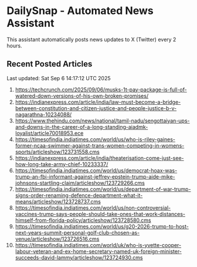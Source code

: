# DailySnap - Automated News Assistant

This assistant automatically posts news updates to X (Twitter) every 2 hours.

## Recent Posted Articles

Last updated: Sat Sep  6 14:17:12 UTC 2025

1. https://techcrunch.com/2025/09/06/musks-1t-pay-package-is-full-of-watered-down-versions-of-his-own-broken-promises/
2. https://indianexpress.com/article/india/law-must-become-a-bridge-between-constitution-and-citizen-justice-and-people-justice-b-v-nagarathna-10234088/
3. https://www.thehindu.com/news/national/tamil-nadu/sengottaiyan-ups-and-downs-in-the-career-of-a-long-standing-aiadmk-loyalist/article70018953.ece
4. https://timesofindia.indiatimes.com/world/us/who-is-riley-gaines-former-ncaa-swimmer-against-trans-women-competing-in-womens-sports/articleshow/123731558.cms
5. https://indianexpress.com/article/india/theaterisation-come-just-see-how-long-take-army-chief-10233337/
6. https://timesofindia.indiatimes.com/world/us/democrat-hoax-was-trump-an-fbi-informant-against-jeffrey-epstein-trump-aide-mike-johnsons-startling-claim/articleshow/123729266.cms
7. https://timesofindia.indiatimes.com/world/us/department-of-war-trump-signs-order-renaming-defence-department-what-it-means/articleshow/123728737.cms
8. https://timesofindia.indiatimes.com/world/us/non-controversial-vaccines-trump-says-people-should-take-ones-that-work-distances-himself-from-florida-policy/articleshow/123728580.cms
9. https://timesofindia.indiatimes.com/world/us/g20-2026-trump-to-host-next-years-summit-personal-golf-club-chosen-as-venue/articleshow/123726516.cms
10. https://timesofindia.indiatimes.com/world/uk/who-is-yvette-cooper-labour-veteran-and-ex-home-secretary-named-uk-foreign-minister-succeeds-david-lammy/articleshow/123724930.cms
